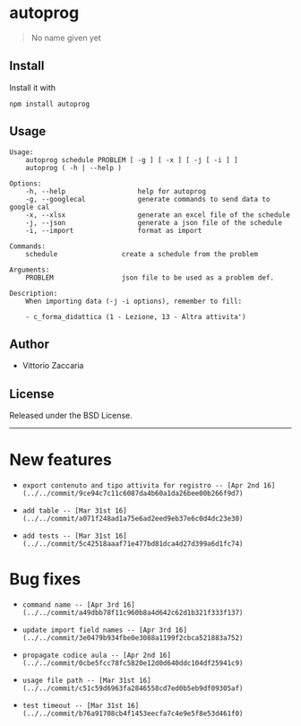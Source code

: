# autoprog
> No name given yet

## Install

Install it with

```
npm install autoprog
```
## Usage

```
Usage:
    autoprog schedule PROBLEM [ -g ] [ -x ] [ -j [ -i ] ]
    autoprog ( -h | --help )

Options:
    -h, --help                  help for autoprog
    -g, --googlecal             generate commands to send data to google cal
    -x, --xlsx                  generate an excel file of the schedule
    -j, --json                  generate a json file of the schedule
    -i, --import                format as import

Commands:
    schedule                create a schedule from the problem

Arguments:
    PROBLEM                 json file to be used as a problem def.

Description:
    When importing data (-j -i options), remember to fill:

    - c_forma_didattica (1 - Lezione, 13 - Altra attivita')

```

## Author

* Vittorio Zaccaria

## License
Released under the BSD License.

***



# New features

-     export contenuto and tipo attivita for registro -- [Apr 2nd 16](../../commit/9ce94c7c11c6087da4b60a1da26bee00b266f9d7)
-     add table -- [Mar 31st 16](../../commit/a071f248ad1a75e6ad2eed9eb37e6c0d4dc23e30)
-     add tests -- [Mar 31st 16](../../commit/5c42518aaaf71e477bd81dca4d27d399a6d1fc74)

# Bug fixes

-     command name -- [Apr 3rd 16](../../commit/a49dbb78f11c960b8a4d642c62d1b321f333f137)
-     update import field names -- [Apr 3rd 16](../../commit/3e0479b934fbe0e3088a1199f2cbca521883a752)
-     propagate codice aula -- [Apr 2nd 16](../../commit/0cbe5fcc78fc5820e12d0d640ddc104df25941c9)
-     usage file path -- [Mar 31st 16](../../commit/c51c59d6963fa2846558cd7ed0b5eb9df09305af)
-     test timeout -- [Mar 31st 16](../../commit/b76a91708cb4f1453eecfa7c4e9e5f8e53d461f0)
